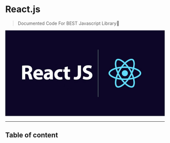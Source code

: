 # React.js 
> Documented Code For BEST Javascript Library🔵
<p align="center">
  <img src='img.png'>
</p>

<hr>

## Table of content
